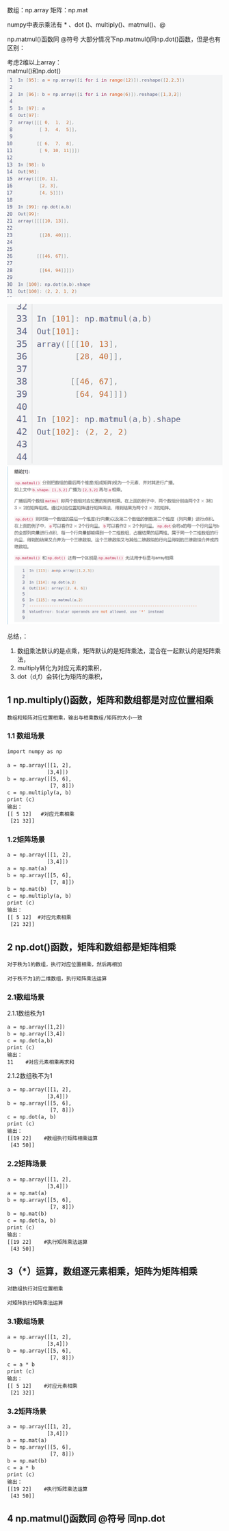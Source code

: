 数组：np.array
矩阵：np.mat


numpy中表示乘法有 \* 、dot ()、multiply()、matmul()、@

np.matmul()函数同 @符号 
大部分情况下np.matmul()同np.dot()函数，但是也有区别：

考虑2维以上array：  
matmul()和np.dot()
![](images/numpy中的乘法（对数组和矩阵）_image_1.png)



![](images/numpy中的乘法（对数组和矩阵）_image_2.png)
![](images/numpy中的乘法（对数组和矩阵）_image_3.png)


总结，：
1. 数组乘法默认的是点乘，矩阵默认的是矩阵乘法，混合在一起默认的是矩阵乘法，
2. multiply转化为对应元素的乘积，
3. dot（d,f）会转化为矩阵的乘积，

## 1 np.multiply()函数，矩阵和数组都是对应位置相乘


```text
数组和矩阵对应位置相乘，输出与相乘数组/矩阵的大小一致
```

### 1.1 数组场景

```text
import numpy as np

a = np.array([[1, 2],
             [3,4]])
b = np.array([[5, 6],
              [7, 8]])
c = np.multiply(a, b)
print (c)
输出：
[[ 5 12]   #对应元素相乘
 [21 32]]
```

### 1.2矩阵场景

```text
a = np.array([[1, 2],
             [3,4]])
a = np.mat(a)
b = np.array([[5, 6],
              [7, 8]])
b = np.mat(b)
c = np.multiply(a, b)
print (c)
输出：
[[ 5 12]  #对应元素相乘
 [21 32]]
```


## 2 np.dot()函数，矩阵和数组都是矩阵相乘

```text
对于秩为1的数组，执行对应位置相乘，然后再相加

对于秩不为1的二维数组，执行矩阵乘法运算
```

### 2.1数组场景

2.1.1数组秩为1

```text
a = np.array([1,2])
b = np.array([3,4])
c = np.dot(a,b)
print (c)
输出：
11    #对应元素相乘再求和
```

2.1.2数组秩不为1

```text
a = np.array([[1, 2],
             [3,4]])
b = np.array([[5, 6],
              [7, 8]])
c = np.dot(a, b)
print (c)
输出：
[[19 22]    #数组执行矩阵相乘运算
 [43 50]]
```

### 2.2矩阵场景

```text
a = np.array([[1, 2],
             [3,4]])
a = np.mat(a)
b = np.array([[5, 6],
              [7, 8]])
b = np.mat(b)
c = np.dot(a, b)
print (c)
输出：
[[19 22]    #执行矩阵乘法运算
 [43 50]]
```


## 3（\*）运算，数组逐元素相乘，矩阵为矩阵相乘

```text
对数组执行对应位置相乘

对矩阵执行矩阵乘法运算
```

### 3.1数组场景

```text
a = np.array([[1, 2],
             [3,4]])
b = np.array([[5, 6],
              [7, 8]])
c = a * b
print (c)
输出：
[[ 5 12]    #对应元素相乘
 [21 32]]
```

### 3.2矩阵场景

```text
a = np.array([[1, 2],
             [3,4]])
a = np.mat(a)
b = np.array([[5, 6],
              [7, 8]])
b = np.mat(b)
c = a * b
print (c)
输出：
[[19 22]    #执行矩阵乘法运算
 [43 50]]
```

## 4 np.matmul()函数同 @符号 同np.dot

